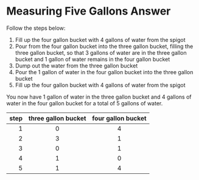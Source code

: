 # Measuring Five Gallons Answer

Follow the steps below:

1) Fill up the four gallon bucket with 4 gallons of water from the spigot
2) Pour from the four gallon bucket into the three gallon bucket, filling the 
three gallon bucket, so that 3 gallons of water are in the three gallon bucket 
and 1 gallon of water remains in the four gallon bucket
3) Dump out the water from the three gallon bucket
4) Pour the 1 gallon of water in the four gallon bucket into the three gallon 
bucket
5) Fill up the four gallon bucket with 4 gallons of water from the spigot

You now have 1 gallon of water in the three gallon bucket and 4 gallons of 
water in the four gallon bucket for a total of 5 gallons of water.

|step|three gallon bucket|four gallon bucket|
|---:|:-----------------:|:----------------:|
|  1 |  0                |  4               |
|  2 |  3                |  1               |
|  3 |  0                |  1               |
|  4 |  1                |  0               |
|  5 |  1                |  4               |
